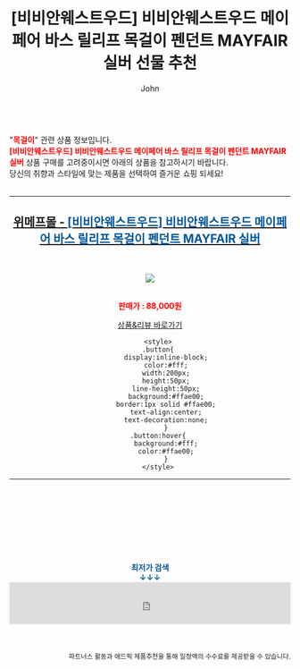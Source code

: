 ﻿---
layout: post
title:  "[비비안웨스트우드] 비비안웨스트우드 메이페어 바스 릴리프 목걸이 펜던트 MAYFAIR 실버 선물 추천"
author: John
categories: [ 목걸이 ]
tags: [ 목걸이, 목걸이 선풍기, 목걸이 브랜드, 목걸이형 선풍기, 목걸이 영어로, 목걸이 길이, 목걸이 추천, 목걸이 영어, 목걸이 선물, 목걸이 선물 의미 ]
image: https://shopping-phinf.pstatic.net/main_3362641/33626411732.jpg 
description: "[비비안웨스트우드] 비비안웨스트우드 메이페어 바스 릴리프 목걸이 펜던트 MAYFAIR 실버 선물 추천 관련 상품으로 가장 고객 선호도가 높은 제품입니다."
toc: true
toc_sticky: true
---

<br>
"<b><font color='#ff0000'>목걸이</font></b>" 관련 상품 정보입니다.
<br>
<b><font color='#ff0000'>[비비안웨스트우드] 비비안웨스트우드 메이페어 바스 릴리프 목걸이 펜던트 MAYFAIR 실버</font></b> 상품 구매를 고려중이시면 아래의 상품을 참고하시기 바랍니다.
<br>
당신의 취향과 스타일에 맞는 제품을 선택하여 즐거운 쇼핑 되세요!
<br><br>
<hr>
<p>
    
<center><h2><a href="https://nico.kr/musQTh" target="_blank"><b>위메프몰 - <font color='#01579B'>[비비안웨스트우드] 비비안웨스트우드 메이페어 바스 릴리프 목걸이 펜던트 MAYFAIR 실버</font></b></a></h2><br>

<a href="https://nico.kr/musQTh" target="_blank"><img src="https://shopping-phinf.pstatic.net/main_3362641/33626411732.jpg"></a><br><br>

<b><font color='#ff0000'>판매가 : 88,000원 </font></b><br>

<a href="https://nico.kr/musQTh" target="_blank" class="button">상품&리뷰 바로가기</a><p>

        <style>
        .button{
            display:inline-block;
            color:#fff;
            width:200px;
            height:50px;
            line-height:50px;
            background:#ffae00;
            border:1px solid #ffae00;
            text-align:center;
            text-decoration:none;
            }
        .button:hover{
            background:#fff;
            color:#ffae00;
            }
        </style>

<hr>

<br><br><br><br><br><br><br>
<center><b><font color='#01579B' size='medium'>최저가 검색<br>
↓↓↓</font></b></center>
<center><iframe src="https://coupa.ng/b1Tbjx" width="100%" height="75" frameborder="0" scrolling="no" referrerpolicy="unsafe-url"></iframe></center>
<br><br>
<p>
<small>
    <div align="right">파트너스 활동과 애드픽 제품추천을 통해 일정액의 수수료를 제공받을 수 있습니다.</div>
</small>
</p>
